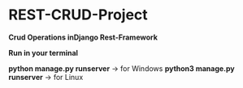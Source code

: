 # REST-CRUD-Project

**Crud Operations inDjango Rest-Framework**

**Run in your terminal**

**python manage.py runserver** -> for Windows
**python3 manage.py runserver** -> for Linux
